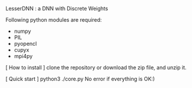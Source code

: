 LesserDNN : a DNN with Discrete Weights


Following python modules are required:

- numpy
- PIL
- pyopencl
- cupyx
- mpi4py


[ How to install ]
clone the repository or download the zip file, and unzip it.


[ Quick start ]
python3 ./core.py
No error if everything is OK:)





